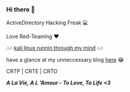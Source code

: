 ### Hi there 👋

ActiveDirectory Hacking Freak :computer: 

Love Red-Teaming :heart: 

:notes::notes:  <a href="https://youtu.be/LycUI0mBWiw#notrickroll">kali linux runnin through my mind</a> :notes::notes:

have a glance at my unneccessary blog <a href="https://medium.com/@cpu0x00/about">here</a> 😂   

CRTP | CRTE | CRTO

***A La Vie, A L 'Amour - To Love, To Life <3***
